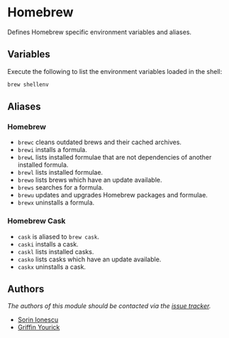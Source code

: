 Homebrew
========

Defines Homebrew specific environment variables and aliases.

Variables
---------

Execute the following to list the environment variables loaded in the shell:

```sh
brew shellenv
```

Aliases
-------

### Homebrew

  - `brewc` cleans outdated brews and their cached archives.
  - `brewi` installs a formula.
  - `brewL` lists installed formulae that are not dependencies of another installed formula.
  - `brewl` lists installed formulae.
  - `brewo` lists brews which have an update available.
  - `brews` searches for a formula.
  - `brewu` updates and upgrades Homebrew packages and formulae.
  - `brewx` uninstalls a formula.

### Homebrew Cask

  - `cask` is aliased to `brew cask`.
  - `caski` installs a cask.
  - `caskl` lists installed casks.
  - `casko` lists casks which have an update available.
  - `caskx` uninstalls a cask.

Authors
-------

*The authors of this module should be contacted via the [issue tracker][1].*

  - [Sorin Ionescu](https://github.com/sorin-ionescu)
  - [Griffin Yourick](https://github.com/tough-griff)

[1]: https://github.com/zsh-users/prezto/issues
